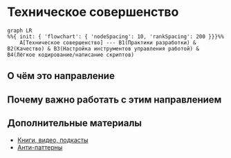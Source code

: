 # Техническое совершенство

```mermaid
graph LR
%%{ init: { 'flowchart': { 'nodeSpacing': 10, 'rankSpacing': 200 }}}%%
    A[Техническое совершенство] --- B1(Практики разработки) & B2(Качество) & B3(Настройка инструментов управления работой) & B4(Лёгкое кодирование/написание скриптов)
```

## О чём это направление

## Почему важно работать с этим направлением

## Дополнительные материалы
* [Книги, видео, подкасты](/docs/profession/good-to-know)
* [Анти-паттерны](/docs/profession/antipatterns)
